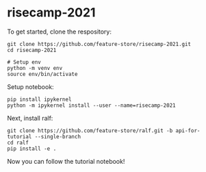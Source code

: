 # risecamp-2021
To get started, clone the respository: 
```
git clone https://github.com/feature-store/risecamp-2021.git
cd risecamp-2021

# Setup env
python -m venv env
source env/bin/activate
```
Setup notebook: 
```
pip install ipykernel
python -m ipykernel install --user --name=risecamp-2021
```
Next, install ralf: 
```
git clone https://github.com/feature-store/ralf.git -b api-for-tutorial --single-branch
cd ralf
pip install -e .
```
Now you can follow the tutorial notebook! 
